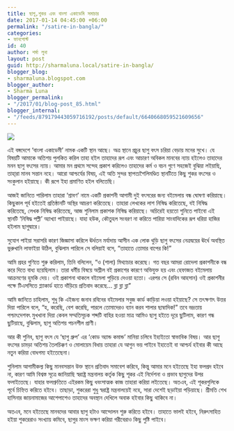 ```yaml
---
title: ছাগু,শুকর এবং বাংলা একাডেমি সমাচার
date: 2017-01-14 04:45:00 +06:00
permalink: "/satire-in-bangla/"
categories:
- ফানপোস্ট
id: 40
author: শর্মা লুনা
layout: post
guid: http://sharmaluna.local/satire-in-bangla/
blogger_blog:
- sharmaluna.blogspot.com
blogger_author:
- Sharma Luna
blogger_permalink:
- "/2017/01/blog-post_85.html"
blogger_internal:
- "/feeds/879179443059716192/posts/default/6640668059521609656"
---
```


![](http://2.bp.blogspot.com/-mqWAxr0ExAA/WHkEBjqUsUI/AAAAAAAAAlI/ugMI1bQOnpY_bGPUSkm2LcfltpIMtahfACK4B/s1600/bangla-academy-online-dhaka.com.jpg)

এই বঙ্গদেশে ‘বাংলা একাডেমী’ নামক একটি স্থান আছে। অত্র স্থানে প্রচুর ছাগু বৎস চরিয়া বেড়ায় মনের সুখে। যে বিষয়টি আমাকে অতিশয় পুলকিত করিল তাহা হইল তাহাদের রূপ এবং আচারণ অবিকল মানবের ন্যায় হইলেও তাহাদের মনন ছাগু বৎসের ন্যায়। আমার মন প্রথমে সন্দেহ প্রকাশ করিলেও তাহাদের কর্ম ও বচন গুণে সহজেই বুঝিয়া লইয়াছি, তাহা্রা মানব সন্তান নহে। আরো আশ্চর্যের বিষয়, এই অতি সুন্দর স্থাপত্যশৈলিমণ্ডিত স্থানটিতে কিছু শুকর বৎসের ও সংকুলান হইয়াছে। কী রূপে ইহা প্রমাণিত হইল বলিতেছি।

আজই জানিতে পারিলাম তাহারা ‘শ্রাবণ’ নামে একটি প্রকাশনী আগামী দুই বৎসরের জন্য বইমেলায় বন্ধ ঘোষণা করিয়াছে। কিছুকাল পূর্ব হইতেই প্রতিষ্ঠানটি অস্থির আচরণ করিতেছে। তাহারা লেখকের লাশ নিষিদ্ধ করিতেছে, বই নিষিদ্ধ করিতেছে, লেখক নিষিদ্ধ করিতেছে, আজ শুনিলাম প্রকাশক নিষিদ্ধ করিয়াছে। অচিরেই হয়তো শুনিতে পাইবো এই স্থানটি ‘নিষিদ্ধ পল্লী’ অ্যাখ্যা পাইয়াছে। যাহা হউক, কৌতুহল সংবরণ না করিতে পারিয়া সাংবাদিকের রূপ ধরিয়া হাজির হইলাম ছাগুদ্বারে।

সুযোগ পাইয়া সরাসরি কারণ জিজ্ঞাসা করিলে ঊর্ধতন মর্যাদায় আসীন এক লোক থুড়ি ছাগু বৎসের নেত্রদ্বয়ের ঊর্ধে অবস্থিত ভুরুখানি লাফাইয়া উঠিল, বুঝিলাম পারিলে সে বলিয়াই বসে, “তাহাতে তোমার বাপের কি!”

আমি প্রহর গুণিতে শুরু করিলাম, তিনি বলিলেন, “ও (শালা) মিথ্যাচার করেছে। গত বছর আমরা রোদেলা প্রকাশনীকে বন্ধ করে দিতে বাধ্য হয়েছিলাম। তারা ধর্মীয় বিষয়ে অশ্লীল বই প্রকাশের কারণে অভিযুক্ত হয় এবং হেফাজত বইমেলায় আক্রমণের হুমকি দেয়। ওই প্রকাশনা থাকলে বইমেলা পুড়িয়ে দেওয়া হতো। এরপর সে (রবিন আহসান) ওই প্রকাশনীর পক্ষে টিএসসিতে প্ল্যাকার্ড হাতে দাঁড়িয়ে প্রতিবাদ করেছে… ব্লা ব্লা ব্লা”

আমি জানিতে চাহিলাম, শুধু কি এইজন্য জনাব রবিনের বইমেলার সবুজ কার্ড কাড়িয়া লওয়া হইয়াছে? সে তৎক্ষণাৎ উত্তর দিয়া পারিলে বলে, “হ, করেছি, বেশ করেছি, পারলে তোমাদেরও ব্যান করব শালার ছাম্বাদিক!” তবে ভদ্রতায় পশ্চাৎদেশবৎ মুখখানা দিয়া কেবল সম্মতিসূচক শব্দটি বাহির হওয়া মাত্র আমিও ছাগু হইতে দূরে ছুটিলাম, কারণ গন্ধ ছুটিয়াছে, বুঝিলাম, ছাগু অতিশয় পচনশীল প্রাণী।

আর কী শুনিব, ছাগু বৎস যে ‘ছাগু গ্রুপ’ এর ‘কোড অ্যান্ড কমান্ড’ মানিয়া চলিবে ইহাইতো স্বাভাবিক বিষয়। আর ছাগু বৎসের চামড়া অতিশয় তৈলচিক্কণ ও মোলায়েম বিধায় তাহারা যে আগুন ভয় পাইবে ইহাতেই বা আশ্চর্য হইবার কী আছে নতুন করিয়া বোধগম্য হইতেছেনা।

শুনিলাম আগামীকল্য কিছু মানবসন্তান উক্ত স্থানে প্রতিবাদ সমাবেশ করিবে, কিন্তু আমার মনে হইতেছে ইহা ফলপ্রদ হইবে না, কারণ আমি বিশ্বস্ত সূত্রে জানিয়াছি স্বরাষ্ট্র মন্ত্রনালয় কর্তৃক কিছু শূকর এই নির্দেশনা ও প্রভাব ছাগুদের উপর ফলাইতেছে। যাহার ফলশ্রুতিতে এইরকম কিছু ধবংসাত্মক কাজ তাহারা করিয়া লইতেছে। অতএব, এই শূকরগুলিকে পূর্বে চিহ্নিত করিতে হইবে। তাছাড়া, শুকরেরা শুধু স্বরাষ্ট্র মন্ত্রনালয়েই নহে, সারা দেশেই ছড়াইয়া পড়িয়াছে। শ্রীমতি শেখ হাসিনার জায়নামাজের আশেপাশেও তাহাদের অবস্থান দেখিলে অবাক হইবার কিছু থাকিবে না।

অতএব, মনে হইতেছে মানবদের আবার ছাগু হটাও আন্দোলন শুরু করিতে হইবে। তাহাতে ভালই হইবে, নিরুৎসাহিত হইয়া শুকরেরাও সংখ্যায় কমিবে, ছাগুর মাংস ভক্ষণ করিয়া গরীবেরাও কিছু পুষ্টি পাইবে।